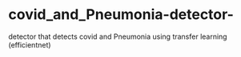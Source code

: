 # covid_and_Pneumonia-detector-
detector that detects covid and Pneumonia using transfer learning (efficientnet)
